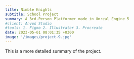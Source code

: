 ```yaml
---
title: Nimble Knights
subtitle: School Project
summary: A 3rd-Person Platformer made in Unreal Engine 5
#client: Anvod Studio
#tools: 1. Figma 2. Illustrator 3. Procreate
date: 2023-05-01 08:01:35 +0300
image: '/images/project-9.jpg'
---
```


This is a more detailed summary of the project.
